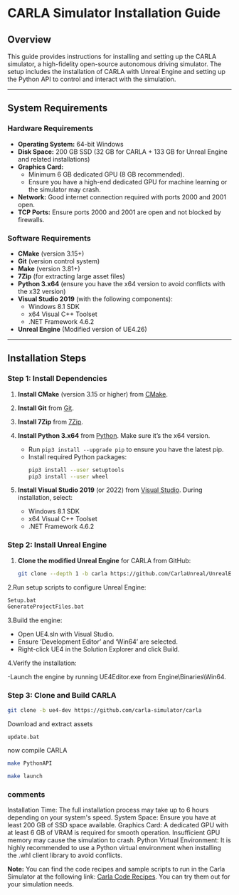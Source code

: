 # CARLA Simulator Installation Guide

## Overview
This guide provides instructions for installing and setting up the CARLA simulator, a high-fidelity open-source autonomous driving simulator. The setup includes the installation of CARLA with Unreal Engine and setting up the Python API to control and interact with the simulation.

---

## System Requirements

### Hardware Requirements
- **Operating System:** 64-bit Windows
- **Disk Space:** 200 GB SSD (32 GB for CARLA + 133 GB for Unreal Engine and related installations)
- **Graphics Card:** 
  - Minimum 6 GB dedicated GPU (8 GB recommended).
  - Ensure you have a high-end dedicated GPU for machine learning or the simulator may crash.
- **Network:** Good internet connection required with ports 2000 and 2001 open.
- **TCP Ports:** Ensure ports 2000 and 2001 are open and not blocked by firewalls.

### Software Requirements
- **CMake** (version 3.15+)
- **Git** (version control system)
- **Make** (version 3.81+)
- **7Zip** (for extracting large asset files)
- **Python 3.x64** (ensure you have the x64 version to avoid conflicts with the x32 version)
- **Visual Studio 2019** (with the following components):
  - Windows 8.1 SDK
  - x64 Visual C++ Toolset
  - .NET Framework 4.6.2
- **Unreal Engine** (Modified version of UE4.26)

---

## Installation Steps

### Step 1: Install Dependencies

1. **Install CMake** (version 3.15 or higher) from [CMake](https://cmake.org/download/).
2. **Install Git** from [Git](https://git-scm.com/download/win).
3. **Install 7Zip** from [7Zip](https://www.7-zip.org/download.html).
4. **Install Python 3.x64** from [Python](https://www.python.org/downloads/). Make sure it’s the x64 version.
   - Run `pip3 install --upgrade pip` to ensure you have the latest pip.
   - Install required Python packages:
     ```bash
     pip3 install --user setuptools
     pip3 install --user wheel
     ```

5. **Install Visual Studio 2019** (or 2022) from [Visual Studio](https://visualstudio.microsoft.com/downloads/). During installation, select:
   - Windows 8.1 SDK
   - x64 Visual C++ Toolset
   - .NET Framework 4.6.2

### Step 2: Install Unreal Engine

1. **Clone the modified Unreal Engine** for CARLA from GitHub:
   ```bash
   git clone --depth 1 -b carla https://github.com/CarlaUnreal/UnrealEngine.git .

2.Run setup scripts to configure Unreal Engine:
   ```bash
   Setup.bat
GenerateProjectFiles.bat
```
3.Build the engine:

- Open UE4.sln with Visual Studio.
- Ensure ‘Development Editor’ and ‘Win64’ are selected.
- Right-click UE4 in the Solution Explorer and click Build.
  
4.Verify the installation:

-Launch the engine by running UE4Editor.exe from Engine\Binaries\Win64\.

### Step 3: Clone and Build CARLA
```bash
git clone -b ue4-dev https://github.com/carla-simulator/carla
```
Download and extract assets
```bash
update.bat
```
now compile CARLA
```bash
make PythonAPI
```

```bash
make launch
```
### comments
Installation Time: The full installation process may take up to 6 hours depending on your system's speed.
System Space: Ensure you have at least 200 GB of SSD space available.
Graphics Card: A dedicated GPU with at least 6 GB of VRAM is required for smooth operation. Insufficient GPU memory may cause the simulation to crash.
Python Virtual Environment: It is highly recommended to use a Python virtual environment when installing the .whl client library to avoid conflicts.

**Note:** You can find the code recipes and sample scripts to run in the Carla Simulator at the following link: [Carla Code Recipes](https://carla.readthedocs.io/en/0.9.9/ref_code_recipes/). You can try them out for your simulation needs.

